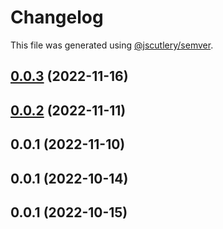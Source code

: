 # Changelog

This file was generated using [@jscutlery/semver](https://github.com/jscutlery/semver).

## [0.0.3](https://github.com/otwld/ecosystem/compare/charts-otwld-fr-0.0.2...charts-otwld-fr-0.0.3) (2022-11-16)



## [0.0.2](https://github.com/otwld/ecosystem/compare/charts-otwld-fr-0.0.1...charts-otwld-fr-0.0.2) (2022-11-11)



## 0.0.1 (2022-11-10)



## 0.0.1 (2022-10-14)



## 0.0.1 (2022-10-15)
